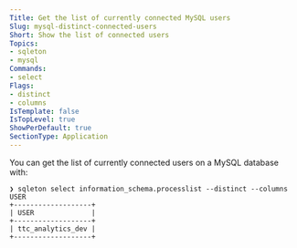 ```yaml
---
Title: Get the list of currently connected MySQL users
Slug: mysql-distinct-connected-users
Short: Show the list of connected users 
Topics:
- sqleton
- mysql
Commands:
- select
Flags:
- distinct
- columns
IsTemplate: false
IsTopLevel: true
ShowPerDefault: true
SectionType: Application
---
```


You can get the list of currently connected users on a MySQL database with:

``` 
❯ sqleton select information_schema.processlist --distinct --columns USER
+-------------------+
| USER              |
+-------------------+
| ttc_analytics_dev |
+-------------------+
```